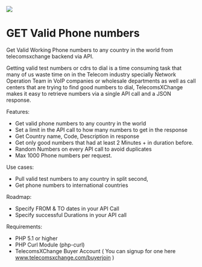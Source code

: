 ![](https://user-images.githubusercontent.com/26701933/54167718-c5161f80-4473-11e9-82cc-f6ff64227d8e.png)


# GET Valid Phone numbers
Get Valid Working Phone numbers to any country in the world from telecomsxchange backend via API.

Getting valid test numbers or cdrs to dial is a time consuming task that many of us waste time on in the Telecom industry specially Network Operation Team in VoIP companies or wholesale departments as well as call centers that are trying to find good numbers to dial, TelecomsXChange makes it easy to retrieve numbers via a single API call and a JSON response.

Features:

- Get valid phone numbers to any country in the world
- Set a limit in the API call to how many numbers to get in the response
- Get Country name, Code, Description in response
- Get only good numbers that had at least 2 Minutes + in duration before.
- Random Numbers on every API call to avoid duplicates
- Max 1000 Phone numbers per request.

Use cases:

- Pull valid test numbers to any country in split second,
- Get phone numbers to international countries

Roadmap:

- Specify FROM & TO dates in your API Call
- Specify successful Durations in your API call

Requirements:

- PHP 5.1 or higher
- PHP Curl Module (php-curl)
- TelecomsXChange Buyer Account ( You can signup for one here www.telecomsxchange.com/buyerjoin )
